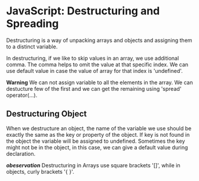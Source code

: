 # JavaScript: Destructuring and Spreading
Destructuring is a way of unpacking arrays and objects and assigning them to a distinct variable.

In destructuring, if we like to skip values in an array, we use additional comma. The comma helps to omit the value at that specific index. We can use default value in case the value of array for that index is 'undefined'.

**Warning** We can not assign variable to all the elements in the array. We can destucture few of the first and we can get the remaining using 'spread' operator(...).

## Destructuring Object
When we destructure an object, the name of the variable we use should be exactly the same as the key or property of the object. If key is not found in the object the variable will be assigned to undefined. Sometimes the key might not be in the object, in this case, we can give a default value during declaration.

***obeservation*** Destructuring in Arrays use square brackets '[]', while in objects, curly brackets '{ }'.